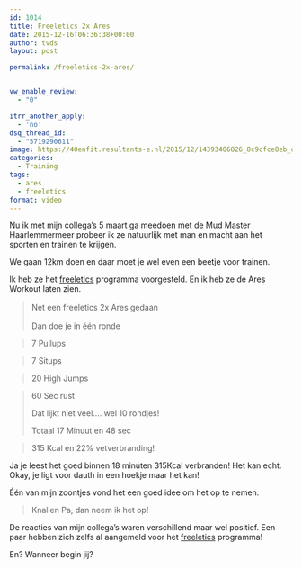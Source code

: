 ```yaml
---
id: 1014
title: Freeletics 2x Ares
date: 2015-12-16T06:36:38+00:00
author: tvds
layout: post

permalink: /freeletics-2x-ares/


vw_enable_review:
  - "0"

itrr_another_apply:
  - 'no'
dsq_thread_id:
  - "5719290611"
image: https://40enfit.resultants-e.nl/2015/12/14393406826_8c9cfce8eb_o.jpg
categories:
  - Training
tags:
  - ares
  - freeletics
format: video
---
```

Nu ik met mijn collega&#8217;s 5 maart ga meedoen met de Mud Master Haarlemmermeer probeer ik ze natuurlijk met man en macht aan het sporten en trainen te krijgen.

We gaan 12km doen en daar moet je wel even een beetje voor trainen.

Ik heb ze het <a href="https://www.freeletics.com/r/6595686" target="_blank">freeletics</a> programma voorgesteld. En ik heb ze de Ares Workout laten zien.<!--more-->

> <span style="line-height: 1.5;">Net een freeletics 2x Ares gedaan</span>
> 
> Dan doe je in één ronde
  
> 7 Pullups
  
> 7 Situps
  
> 20 High Jumps
  
> 60 Sec rust
> 
> Dat lijkt niet veel&#8230;. wel 10 rondjes!
> 
> Totaal 17 Minuut en 48 sec
  
> 315 Kcal en 22% vetverbranding!

Ja je leest het goed binnen 18 minuten 315Kcal verbranden! Het kan echt. Okay, je ligt voor dauth in een hoekje maar het kan!

Één van mijn zoontjes vond het een goed idee om het op te nemen.

> Knallen Pa, dan neem ik het op!

De reacties van mijn collega&#8217;s waren verschillend maar wel positief. Een paar hebben zich zelfs al aangemeld voor het <a href="https://www.freeletics.com/r/6595686" target="_blank">freeletics</a> programma!

En? Wanneer begin jij?